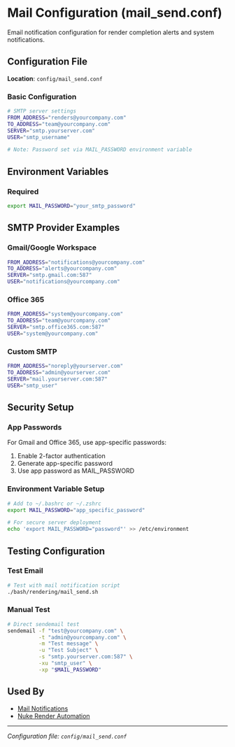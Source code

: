 # Mail Configuration (mail_send.conf)

Email notification configuration for render completion alerts and system notifications.

## Configuration File

**Location**: `config/mail_send.conf`

### Basic Configuration
```bash
# SMTP server settings
FROM_ADDRESS="renders@yourcompany.com"
TO_ADDRESS="team@yourcompany.com"
SERVER="smtp.yourserver.com"
USER="smtp_username"

# Note: Password set via MAIL_PASSWORD environment variable
```

## Environment Variables

### Required
```bash
export MAIL_PASSWORD="your_smtp_password"
```

## SMTP Provider Examples

### Gmail/Google Workspace
```bash
FROM_ADDRESS="notifications@yourcompany.com"
TO_ADDRESS="alerts@yourcompany.com"
SERVER="smtp.gmail.com:587"
USER="notifications@yourcompany.com"
```

### Office 365
```bash
FROM_ADDRESS="system@yourcompany.com"
TO_ADDRESS="team@yourcompany.com"
SERVER="smtp.office365.com:587"
USER="system@yourcompany.com"
```

### Custom SMTP
```bash
FROM_ADDRESS="noreply@yourserver.com"
TO_ADDRESS="admin@yourserver.com"
SERVER="mail.yourserver.com:587"
USER="smtp_user"
```

## Security Setup

### App Passwords
For Gmail and Office 365, use app-specific passwords:

1. Enable 2-factor authentication
2. Generate app-specific password
3. Use app password as MAIL_PASSWORD

### Environment Variable Setup
```bash
# Add to ~/.bashrc or ~/.zshrc
export MAIL_PASSWORD="app_specific_password"

# For secure server deployment
echo 'export MAIL_PASSWORD="password"' >> /etc/environment
```

## Testing Configuration

### Test Email
```bash
# Test with mail notification script
./bash/rendering/mail_send.sh
```

### Manual Test
```bash
# Direct sendemail test
sendemail -f "test@yourcompany.com" \
          -t "admin@yourcompany.com" \
          -m "Test message" \
          -u "Test Subject" \
          -s "smtp.yourserver.com:587" \
          -xu "smtp_user" \
          -xp "$MAIL_PASSWORD"
```

## Used By

- [Mail Notifications](../bash/rendering/mail_send.md)
- [Nuke Render Automation](../bash/rendering/nukerender_bash.md)

---

*Configuration file: `config/mail_send.conf`*